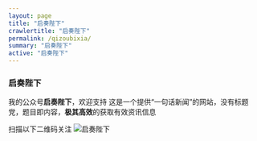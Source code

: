 ```yaml
---
layout: page
title: "启奏陛下"
crawlertitle: "启奏陛下"
permalink: /qizoubixia/
summary: "启奏陛下"
active: "启奏陛下"
---
```


### 启奏陛下

我的公众号**启奏陛下**，欢迎支持
这是一个提供“一句话新闻”的网站，没有标题党，题目即内容，**极其高效**的获取有效资讯信息

扫描以下二维码关注
<img alt="启奏陛下" title="启奏陛下" style="width=50%;"  src="{{ site.images }}/qizou.jpg" />

